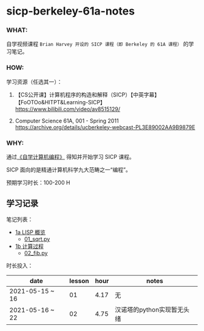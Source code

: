 # sicp-berkeley-61a-notes

### WHAT:

自学视频课程 `Brian Harvey 开设的 SICP 课程（即 Berkeley 的 61A 课程）` 的学习笔记。

### HOW:

学习资源（任选其一）：

1. 【CS公开课】计算机程序的构造和解释（SICP）【中英字幕】【FoOTOo&HITPT&Learning-SICP】https://www.bilibili.com/video/av8515129/

2. Computer Science 61A, 001 - Spring 2011 https://archive.org/details/ucberkeley-webcast-PL3E89002AA9B9879E

### WHY:

通过[《自学计算机编程》](https://xue.cn/hub/reader?bookId=141) 得知并开始学习 SICP 课程。

SICP 面向的是精通计算机科学九大范畴之一“编程”。

预期学习时长：100-200 H

## 学习记录

笔记列表：

- [1a LISP 概览](./notes/01.md) 
    - [01_sqrt.py](./scripts_py/01_sqrt.py)
- [1b 计算过程](./notes/02.md)
    - [02_fib.py](./scripts_py/02_fib.py)


时长投入：

| date | lesson | hour | notes | 
|------|------|------|------|
| 2021-05-15 ~ 16 | 01 | 4.17 |无|
| 2021-05-16 ~ 22 | 02 | 4.75 |汉诺塔的python实现暂无头绪|

